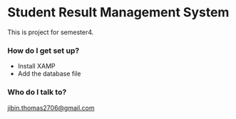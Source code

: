# Student Result Management System

This is project for semester4.

### How do I get set up? ###

* Install XAMP
* Add the database file 

### Who do I talk to? ###
jibin.thomas2706@gmail.com
